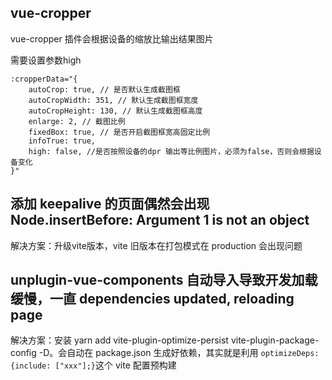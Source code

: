 ## vue-cropper
vue-cropper 插件会根据设备的缩放比输出结果图片

需要设置参数high
```
:cropperData="{
    autoCrop: true, // 是否默认生成截图框
    autoCropWidth: 351, // 默认生成截图框宽度
    autoCropHeight: 130, // 默认生成截图框高度
    enlarge: 2, // 截图比例
    fixedBox: true, // 是否开启截图框宽高固定比例
    infoTrue: true,
    high: false, //是否按照设备的dpr 输出等比例图片，必须为false，否则会根据设备变化
}"

```

## 添加 keepalive 的页面偶然会出现 Node.insertBefore: Argument 1 is not an object
解决方案：升级vite版本，vite 旧版本在打包模式在 production 会出现问题 

## unplugin-vue-components 自动导入导致开发加载缓慢，一直 dependencies updated, reloading page
解决方案：安装 yarn add vite-plugin-optimize-persist vite-plugin-package-config -D。会自动在 package.json 生成好依赖，其实就是利用 `optimizeDeps: {include: ["xxx"];}`这个 vite 配置预构建